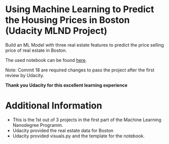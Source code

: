 # Using Machine Learning to Predict the Housing Prices in Boston (Udacity MLND Project)

Build an ML Model with three real estate features to predict the price selling price of real estate in Boston.

The used notebook can be found [here](https://github.com/edwardroskopf/predicting-boston-housing-prices/blob/master/boston_housing.ipynb).

Note: Commit 18 are required changes to pass the project after the first review by Udacity.

**Thank you Udacity for this excellent learning experience**

# Additional Information

* This is the 1st out of 3 projects in the first part of the Machine Learning Nanodegree Programm.
* Udacity provided the real estate data for Boston
* Udacity provided visuals.py and the template for the notebook.
